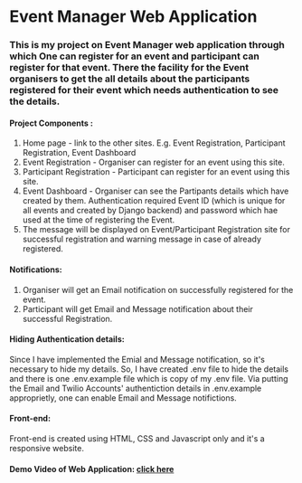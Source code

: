 # Event Manager Web Application 
### This is my project on Event Manager web application through which One can register for an event and participant can register for that event. There the facility for the Event organisers to get the all details about the participants registered for their event which needs authentication to see the details.


#### Project Components :
1) Home page - link to the other sites. E.g. Event Registration, Participant Registration, Event Dashboard
2) Event Registration - Organiser can register for an event using this site.
3) Participant Registration - Participant can register for an event using this site.
4) Event Dashboard - Organiser can see the Partipants details which have created by them. Authentication required Event ID (which is unique for all events and created by Django backend) and password which hae used at the time of registering the Event.
5) The message will be displayed on Event/Participant Registration site for successful registration and warning message in case of already registered.

#### Notifications:
1) Organiser will get an Email notification on successfully registered for the event.
2) Participant will get Email and Message notification about their successful Registration.

#### Hiding Authentication details:
   Since I have implemented the Emial and Message notification, so it's necessary to hide my details. So, I have created .env file to hide the details and there is one .env.example file which is copy of my .env file. Via putting the Email and Twilio Accounts' authentiction details in .env.example approprietly, one can enable Email and Message notifictions.

#### Front-end:
   Front-end is created using HTML, CSS and Javascript only and it's a responsive website.

#### Demo Video of Web Application: [click here](https://drive.google.com/file/d/1ewh6_7YtXH5vg_JSMX6JJmjt3PKt9nwn/view?usp=sharing)

